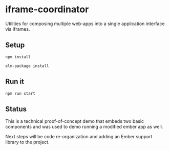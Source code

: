 # iframe-coordinator

Utilities for composing multiple web-apps into a single application interface via iframes.

## Setup

`npm install`

`elm-package install`

## Run it

`npm run start`

## Status

This is a technical proof-of-concept demo that embeds two basic components and was used to demo running a modified ember app as well.

Next steps will be code re-organization and adding an Ember support library to the project.
